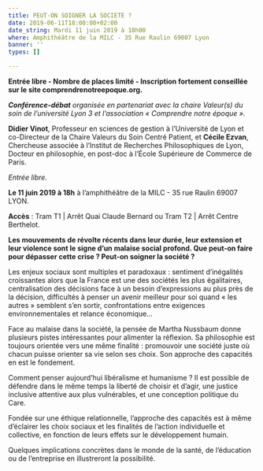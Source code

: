 ```yaml
---
title: PEUT-ON SOIGNER LA SOCIETE ?
date: 2019-06-11T18:00:00+02:00
date_string: Mardi 11 juin 2019 à 18h00
where: Amphithéâtre de la MILC - 35 Rue Raulin 69007 Lyon
banner: ''
types: []

---
```

**Entrée libre - Nombre de places limité - Inscription fortement conseillée sur le site comprendrenotreepoque.org.**

**_Conférence-débat_** _organisée en partenariat avec la chaire Valeur(s) du soin de l’université Lyon 3 et l’association « Comprendre notre époque »._

**Didier Vinot**, Professeur en sciences de gestion à l’Université de Lyon et co-Directeur de la Chaire Valeurs du Soin Centré Patient, et **Cécile Ezvan**, Chercheuse associée à l’Institut de Recherches Philosophiques de Lyon, Docteur en philosophie, en post-doc à l’École Supérieure de Commerce de Paris.

_Entrée libre._

**Le 11 juin 2019 à 18h** à l’amphithéâtre  de la MILC - 35 rue Raulin 69007 LYON.

**Accès** : Tram T1 | Arrêt Quai Claude Bernard  ou Tram T2 | Arrêt Centre Berthelot.

**Les mouvements de révolte récents dans leur durée, leur extension et leur violence sont le signe d’un malaise social profond. Que peut-on faire pour dépasser cette crise ? Peut-on soigner la société ?**

Les enjeux sociaux sont multiples et paradoxaux : sentiment d’inégalités croissantes alors que la France est une des sociétés les plus égalitaires, centralisation des décisions face à un besoin d’expressions au plus près de la décision, difficultés à penser un avenir meilleur pour soi quand « les autres » semblent s’en sortir, confrontations entre exigences environnementales et relance économique…

Face au malaise dans la société, la pensée de Martha Nussbaum donne plusieurs pistes intéressantes pour alimenter la réflexion. Sa philosophie est toujours orientée vers une même finalité : promouvoir une société juste où chacun puisse orienter sa vie selon ses choix.  Son approche des capacités en est le fondement.

Comment penser aujourd’hui libéralisme et humanisme ? Il est possible de défendre dans le même temps la liberté de choisir et d’agir, une justice inclusive attentive aux plus vulnérables, et une conception politique du Care.

Fondée sur une éthique relationnelle, l’approche des capacités est à même d’éclairer les choix sociaux et les finalités de l’action individuelle et collective, en fonction de leurs effets sur le développement humain.

Quelques implications concrètes dans le monde de la santé, de l’éducation ou de l’entreprise en illustreront la possibilité.
